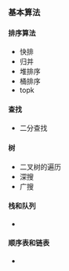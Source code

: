 ### 基本算法

#### 排序算法
- 快排
- 归并
- 堆排序
- 桶排序
- topk

#### 查找
- 二分查找

#### 树
- 二叉树的遍历
- 深搜
- 广搜

#### 栈和队列
-

#### 顺序表和链表
-
